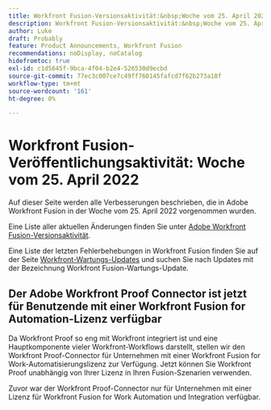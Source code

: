 ```yaml
---
title: Workfront Fusion-Versionsaktivität:&nbsp;Woche vom 25. April 2022
description: Workfront Fusion-Versionsaktivität:&nbsp;Woche vom 25. April 2022
author: Luke
draft: Probably
feature: Product Announcements, Workfront Fusion
recommendations: noDisplay, noCatalog
hidefromtoc: true
exl-id: c1d5645f-9bca-4f04-b2e4-526530d9ecbd
source-git-commit: 77ec3c007ce7c49ff760145fafcd7f62b273a18f
workflow-type: tm+mt
source-wordcount: '161'
ht-degree: 0%

---
```


# Workfront Fusion-Veröffentlichungsaktivität: Woche vom 25. April 2022

Auf dieser Seite werden alle Verbesserungen beschrieben, die in Adobe Workfront Fusion in der Woche vom 25. April 2022 vorgenommen wurden.

Eine Liste aller aktuellen Änderungen finden Sie unter [Adobe Workfront Fusion-Versionsaktivität](/help/workfront-fusion/fusion-product-releases/fusion-release-activity.md).

Eine Liste der letzten Fehlerbehebungen in Workfront Fusion finden Sie auf der Seite [Workfront-Wartungs-Updates](https://experienceleague.adobe.com/docs/workfront-known-issues/releases/current-updates.html?lang=de) und suchen Sie nach Updates mit der Bezeichnung Workfront Fusion-Wartungs-Update.

## Der Adobe Workfront Proof Connector ist jetzt für Benutzende mit einer Workfront Fusion for Automation-Lizenz verfügbar

Da Workfront Proof so eng mit Workfront integriert ist und eine Hauptkomponente vieler Workfront-Workflows darstellt, stellen wir den Workfront Proof-Connector für Unternehmen mit einer Workfront Fusion for Work-Automatisierungslizenz zur Verfügung. Jetzt können Sie Workfront Proof unabhängig von Ihrer Lizenz in Ihren Fusion-Szenarien verwenden.

Zuvor war der Workfront Proof-Connector nur für Unternehmen mit einer Lizenz für Workfront Fusion for Work Automation und Integration verfügbar.
